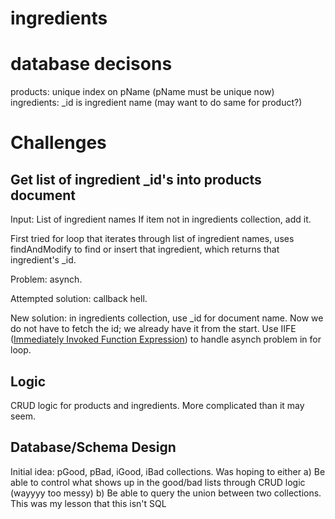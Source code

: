 # ingredients

# database decisons
products: unique index on pName (pName must be unique now)
ingredients: _id is ingredient name (may want to do same for product?)

# Challenges
## Get list of ingredient _id's into products document

Input: List of ingredient names
If item not in ingredients collection, add it.

First tried for loop that iterates through list of ingredient names, uses findAndModify to find or insert that ingredient, which returns that ingredient's _id.

Problem: asynch.

Attempted solution: callback hell.

New solution: in ingredients collection, use _id for document name. Now we do not have to fetch the id; we already have it from the start.
Use IIFE ([Immediately Invoked Function Expression](http://javascriptissexy.com/understand-javascript-closures-with-ease/)) to handle asynch problem in for loop.

## Logic
CRUD logic for products and ingredients. More complicated than it may seem.

## Database/Schema Design

Initial idea: pGood, pBad, iGood, iBad collections. Was hoping to either
a) Be able to control what shows up in the good/bad lists through CRUD logic (wayyyy too messy)
b) Be able to query the union between two collections. This was my lesson that this isn't SQL
